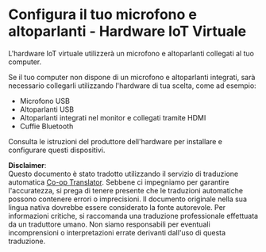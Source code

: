 <!--
CO_OP_TRANSLATOR_METADATA:
{
  "original_hash": "7a65ee743f916276a2848b8a9491feb7",
  "translation_date": "2025-08-25T17:58:59+00:00",
  "source_file": "6-consumer/lessons/1-speech-recognition/virtual-device-microphone.md",
  "language_code": "it"
}
-->
# Configura il tuo microfono e altoparlanti - Hardware IoT Virtuale

L'hardware IoT virtuale utilizzerà un microfono e altoparlanti collegati al tuo computer.

Se il tuo computer non dispone di un microfono e altoparlanti integrati, sarà necessario collegarli utilizzando l'hardware di tua scelta, come ad esempio:

* Microfono USB  
* Altoparlanti USB  
* Altoparlanti integrati nel monitor e collegati tramite HDMI  
* Cuffie Bluetooth  

Consulta le istruzioni del produttore dell'hardware per installare e configurare questi dispositivi.

**Disclaimer**:  
Questo documento è stato tradotto utilizzando il servizio di traduzione automatica [Co-op Translator](https://github.com/Azure/co-op-translator). Sebbene ci impegniamo per garantire l'accuratezza, si prega di tenere presente che le traduzioni automatiche possono contenere errori o imprecisioni. Il documento originale nella sua lingua nativa dovrebbe essere considerato la fonte autorevole. Per informazioni critiche, si raccomanda una traduzione professionale effettuata da un traduttore umano. Non siamo responsabili per eventuali incomprensioni o interpretazioni errate derivanti dall'uso di questa traduzione.